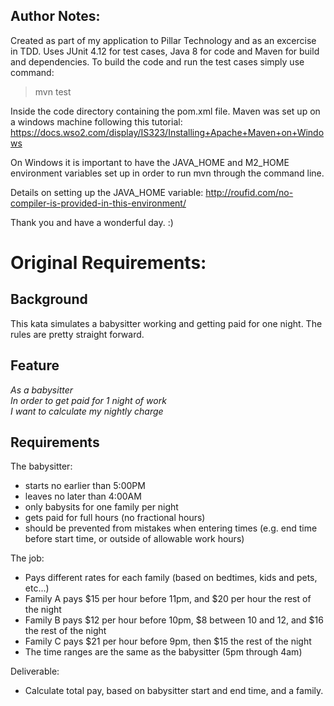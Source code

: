 ## Author Notes:
Created as part of my application to Pillar Technology and as an excercise in TDD. Uses JUnit 4.12 for test cases, Java 8 for code and Maven for build and dependencies. 
To build the code and run the test cases simply use command:
> mvn test

Inside the code directory containing the pom.xml file. Maven was set up on a windows machine following this tutorial: https://docs.wso2.com/display/IS323/Installing+Apache+Maven+on+Windows

On Windows it is important to have the JAVA_HOME and M2_HOME environment variables set up in order to run mvn through the command line. 

Details on setting up the JAVA_HOME variable: http://roufid.com/no-compiler-is-provided-in-this-environment/

Thank you and have a wonderful day. :)
# Original Requirements:

## Background
This kata simulates a babysitter working and getting paid for one night.  The rules are pretty straight forward.

## Feature
*As a babysitter<br>
In order to get paid for 1 night of work<br>
I want to calculate my nightly charge<br>*

## Requirements
The babysitter:
- starts no earlier than 5:00PM
- leaves no later than 4:00AM
- only babysits for one family per night
- gets paid for full hours (no fractional hours)
- should be prevented from mistakes when entering times (e.g. end time before start time, or outside of allowable work hours)

The job:
- Pays different rates for each family (based on bedtimes, kids and pets, etc...)
- Family A pays $15 per hour before 11pm, and $20 per hour the rest of the night
- Family B pays $12 per hour before 10pm, $8 between 10 and 12, and $16 the rest of the night
- Family C pays $21 per hour before 9pm, then $15 the rest of the night
- The time ranges are the same as the babysitter (5pm through 4am)

Deliverable:
- Calculate total pay, based on babysitter start and end time, and a family.
